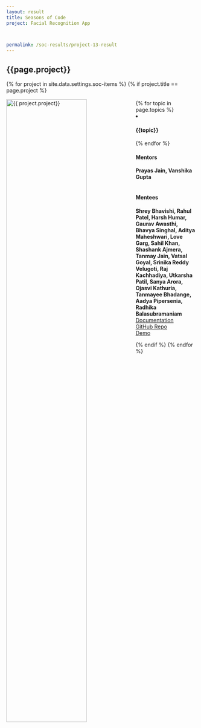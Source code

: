 ```yaml
---
layout: result
title: Seasons of Code
project: Facial Recognition App


    
permalink: /soc-results/project-13-result
---
```


<h2 class="display1 m-3 p-3 text-center customcol">{{page.project}}</h2>
{% for project in site.data.settings.soc-items %}
{% if project.title == page.project %}

<div>
    <img src="{{ site.baseurl }}/{{ project.image }}"  width = "65%" height="auto"  alt="{{ project.project}}" class="border rounded" style = "float: left; margin-top: 3%; margin-right: 3%">
</div>


<div class="mentor-mentee-section">
    <br>
        {% for topic in page.topics %}
        <li><h4 class="text-primary text-center">{{topic}}</h4></li>
        {% endfor %}
    <br>
    <h4 class="mentor-title" style="display: block; fontWeight: 800">Mentors</h4>   
    <h4 class="mentors" style="display: inline;">Prayas Jain, Vanshika Gupta  </h4>    
    <br>  <br>
    <h4 class="mentor-title" style="display: block;">Mentees</h4> 
    <h4 class="mentors" style="display: inline;">Shrey Bhavishi, Rahul Patel, Harsh Humar, Gaurav Awasthi, Bhavya Singhal, Aditya Maheshwari, Love Garg, Sahil Khan, Shashank Ajmera, Tanmay Jain, Vatsal Goyal, Srinika Reddy Velugoti, Raj Kachhadiya, Utkarsha Patil, Sanya Arora, Ojasvi Kathuria, Tanmayee Bhadange, Aadya Pipersenia, Radhika Balasubramaniam</h4>
    </div>

<div class = "button-holder">
    <div class="button-res"><a href="https://docs.google.com/document/d/15w9LRFeRUdj6EhvAtRq24uj_kTZ9MJ2gLR1d4Hi6Ijs/edit?usp=sharing" role="button">Documentation</a></div>
    <div class="button-res"><a href="https://github.com/vatsalgoyal44/SoC2021Final" role="button">GitHub Repo</a></div>
    <div class="button-res"><a href="https://drive.google.com/file/d/10Q2EYbW0IYpHJ3HXhvIp-2IxS7Wf61uJ/view?usp=sharing" role="button">Demo</a></div>
</div>

{% endif %}
{% endfor %}
